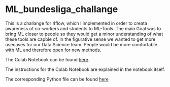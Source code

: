 # ML_bundesliga_challange

This is a challange for 4flow, which I implemented in order to creata awareness of co-workers and students to ML-Tools.
The main Goal was to bring ML closer to people so they would get a minor understanding of what these tools are capble of. 
In the figurative sense we wanted to get more usecases for our Data Science team. 
People would be more comfortable with ML and therefore open for new methods. 

The Colab Notebook can be found [here][1].

The instructions for the Colab Notebook are explained in the notebook itself.

The corresponding Python file can be found [here][2]

[1]: https://github.com/knschuckmann/4flow_bundesliga/blob/master/4flow_challenge.ipynb
[2]: https://github.com/knschuckmann/4flow_bundesliga/blob/master/4flow_challenge.py
